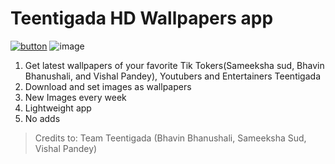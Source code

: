 # Teentigada HD Wallpapers app

[![button](https://static.thenounproject.com/png/899574-200.png)](https://play.google.com/store/apps/details?id=tasproductionsapp.com.teentigada)
![image](https://user-images.githubusercontent.com/52380781/130104180-60eceb01-530f-45af-a943-d769c6b8ee76.png)

1. Get latest wallpapers of your favorite Tik Tokers(Sameeksha sud, Bhavin Bhanushali, and Vishal Pandey), Youtubers and Entertainers Teentigada
2. Download and set images as wallpapers
3. New Images every week
4. Lightweight app
5. No adds

> Credits to: Team Teentigada (Bhavin Bhanushali, Sameeksha Sud, Vishal Pandey)
